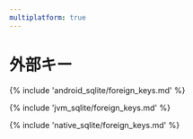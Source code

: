 ```yaml
---
multiplatform: true
---
```


# 外部キー

{% include 'android_sqlite/foreign_keys.md' %}

{% include 'jvm_sqlite/foreign_keys.md' %}

{% include 'native_sqlite/foreign_keys.md' %}